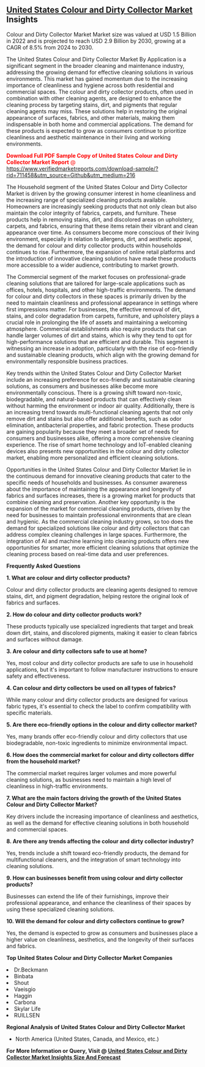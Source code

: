 <h2><a href="https://www.verifiedmarketreports.com/download-sample/?rid=711458&amp;utm_source=Github&amp;utm_medium=216" target="_blank">United States Colour and Dirty Collector Market</a> Insights</h2><p>Colour and Dirty Collector Market Market size was valued at USD 1.5 Billion in 2022 and is projected to reach USD 2.9 Billion by 2030, growing at a CAGR of 8.5% from 2024 to 2030.</p><p><p>The United States Colour and Dirty Collector Market By Application is a significant segment in the broader cleaning and maintenance industry, addressing the growing demand for effective cleaning solutions in various environments. This market has gained momentum due to the increasing importance of cleanliness and hygiene across both residential and commercial spaces. The colour and dirty collector products, often used in combination with other cleaning agents, are designed to enhance the cleaning process by targeting stains, dirt, and pigments that regular cleaning agents may miss. These solutions help in restoring the original appearance of surfaces, fabrics, and other materials, making them indispensable in both home and commercial applications. The demand for these products is expected to grow as consumers continue to prioritize cleanliness and aesthetic maintenance in their living and working environments. <p><span class=""><span style="color: #ff0000;"><strong>Download Full PDF Sample Copy of United States Colour and Dirty Collector Market Report</strong> @ </span><a href="https://www.verifiedmarketreports.com/download-sample/?rid=711458&amp;utm_source=Github&amp;utm_medium=216" target="_blank">https://www.verifiedmarketreports.com/download-sample/?rid=711458&amp;utm_source=Github&amp;utm_medium=216</a></span></p></p><p>The Household segment of the United States Colour and Dirty Collector Market is driven by the growing consumer interest in home cleanliness and the increasing range of specialized cleaning products available. Homeowners are increasingly seeking products that not only clean but also maintain the color integrity of fabrics, carpets, and furniture. These products help in removing stains, dirt, and discolored areas on upholstery, carpets, and fabrics, ensuring that these items retain their vibrant and clean appearance over time. As consumers become more conscious of their living environment, especially in relation to allergens, dirt, and aesthetic appeal, the demand for colour and dirty collector products within households continues to rise. Furthermore, the expansion of online retail platforms and the introduction of innovative cleaning solutions have made these products more accessible to a wider audience, contributing to market growth.<p>The Commercial segment of the market focuses on professional-grade cleaning solutions that are tailored for large-scale applications such as offices, hotels, hospitals, and other high-traffic environments. The demand for colour and dirty collectors in these spaces is primarily driven by the need to maintain cleanliness and professional appearance in settings where first impressions matter. For businesses, the effective removal of dirt, stains, and color degradation from carpets, furniture, and upholstery plays a crucial role in prolonging the life of assets and maintaining a welcoming atmosphere. Commercial establishments also require products that can handle larger volumes of dirt and stains, which is why they tend to opt for high-performance solutions that are efficient and durable. This segment is witnessing an increase in adoption, particularly with the rise of eco-friendly and sustainable cleaning products, which align with the growing demand for environmentally responsible business practices.<p>Key trends within the United States Colour and Dirty Collector Market include an increasing preference for eco-friendly and sustainable cleaning solutions, as consumers and businesses alike become more environmentally conscious. There is a growing shift toward non-toxic, biodegradable, and natural-based products that can effectively clean without harming the environment or indoor air quality. Additionally, there is an increasing trend towards multi-functional cleaning agents that not only remove dirt and stains but also offer additional benefits, such as odor elimination, antibacterial properties, and fabric protection. These products are gaining popularity because they meet a broader set of needs for consumers and businesses alike, offering a more comprehensive cleaning experience. The rise of smart home technology and IoT-enabled cleaning devices also presents new opportunities in the colour and dirty collector market, enabling more personalized and efficient cleaning solutions.<p>Opportunities in the United States Colour and Dirty Collector Market lie in the continuous demand for innovative cleaning products that cater to the specific needs of households and businesses. As consumer awareness about the importance of maintaining the appearance and longevity of fabrics and surfaces increases, there is a growing market for products that combine cleaning and preservation. Another key opportunity is the expansion of the market for commercial cleaning products, driven by the need for businesses to maintain professional environments that are clean and hygienic. As the commercial cleaning industry grows, so too does the demand for specialized solutions like colour and dirty collectors that can address complex cleaning challenges in large spaces. Furthermore, the integration of AI and machine learning into cleaning products offers new opportunities for smarter, more efficient cleaning solutions that optimize the cleaning process based on real-time data and user preferences.<p><b>Frequently Asked Questions</b></p><p><b>1. What are colour and dirty collector products?</b></p><p>Colour and dirty collector products are cleaning agents designed to remove stains, dirt, and pigment degradation, helping restore the original look of fabrics and surfaces.</p><p><b>2. How do colour and dirty collector products work?</b></p><p>These products typically use specialized ingredients that target and break down dirt, stains, and discolored pigments, making it easier to clean fabrics and surfaces without damage.</p><p><b>3. Are colour and dirty collectors safe to use at home?</b></p><p>Yes, most colour and dirty collector products are safe to use in household applications, but it's important to follow manufacturer instructions to ensure safety and effectiveness.</p><p><b>4. Can colour and dirty collectors be used on all types of fabrics?</b></p><p>While many colour and dirty collector products are designed for various fabric types, it's essential to check the label to confirm compatibility with specific materials.</p><p><b>5. Are there eco-friendly options in the colour and dirty collector market?</b></p><p>Yes, many brands offer eco-friendly colour and dirty collectors that use biodegradable, non-toxic ingredients to minimize environmental impact.</p><p><b>6. How does the commercial market for colour and dirty collectors differ from the household market?</b></p><p>The commercial market requires larger volumes and more powerful cleaning solutions, as businesses need to maintain a high level of cleanliness in high-traffic environments.</p><p><b>7. What are the main factors driving the growth of the United States Colour and Dirty Collector Market?</b></p><p>Key drivers include the increasing importance of cleanliness and aesthetics, as well as the demand for effective cleaning solutions in both household and commercial spaces.</p><p><b>8. Are there any trends affecting the colour and dirty collector industry?</b></p><p>Yes, trends include a shift toward eco-friendly products, the demand for multifunctional cleaners, and the integration of smart technology into cleaning solutions.</p><p><b>9. How can businesses benefit from using colour and dirty collector products?</b></p><p>Businesses can extend the life of their furnishings, improve their professional appearance, and enhance the cleanliness of their spaces by using these specialized cleaning solutions.</p><p><b>10. Will the demand for colour and dirty collectors continue to grow?</b></p><p>Yes, the demand is expected to grow as consumers and businesses place a higher value on cleanliness, aesthetics, and the longevity of their surfaces and fabrics.</p></p><p><strong>Top United States Colour and Dirty Collector Market Companies</strong></p><div data-test-id=""><p><li>Dr.Beckmann</li><li> Binbata</li><li> Shout</li><li> Vaeisgio</li><li> Haggin</li><li> Carbona</li><li> Skylar Life</li><li> RUILLSEN</li></p><div><strong>Regional Analysis of&nbsp;United States Colour and Dirty Collector Market</strong></div><ul><li dir="ltr"><p dir="ltr">North America&nbsp;(United States, Canada, and Mexico, etc.)</p></li></ul><p><strong>For More Information or Query, Visit @&nbsp;</strong><strong><a href="https://www.verifiedmarketreports.com/product/colour-and-dirty-collector-market/?utm_source=Github&amp;utm_medium=216" target="_blank">United States Colour and Dirty Collector Market Insights Size And Forecast</a></strong></p></div>
